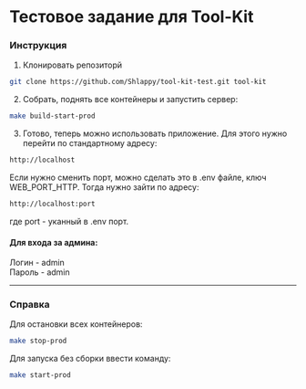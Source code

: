 # Тестовое задание для Tool-Kit

### Инструкция

1. Клонировать репозиторй
```bash
git clone https://github.com/Shlappy/tool-kit-test.git tool-kit
```

2. Собрать, поднять все контейнеры и запустить сервер:
```bash
make build-start-prod
```

3. Готово, теперь можно использовать приложение. Для этого нужно перейти по стандартному адресу:
```bash
http://localhost
```
Если нужно сменить порт, можно сделать это в .env файле, ключ WEB_PORT_HTTP. Тогда нужно зайти по адресу:
```bash
http://localhost:port
```
где port - уканный в .env порт.

#### Для входа за админа:
Логин - admin<br>
Пароль - admin

---
### Справка
Для остановки всех контейнеров:
```bash
make stop-prod
```

Для запуска без сборки ввести команду:
```bash
make start-prod
```